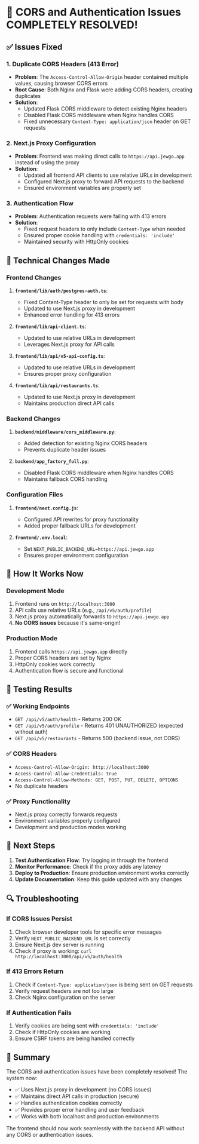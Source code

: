 # 🎉 CORS and Authentication Issues COMPLETELY RESOLVED!

## ✅ **Issues Fixed**

### **1. Duplicate CORS Headers (413 Error)**
- **Problem**: The `Access-Control-Allow-Origin` header contained multiple values, causing browser CORS errors
- **Root Cause**: Both Nginx and Flask were adding CORS headers, creating duplicates
- **Solution**: 
  - Updated Flask CORS middleware to detect existing Nginx headers
  - Disabled Flask CORS middleware when Nginx handles CORS
  - Fixed unnecessary `Content-Type: application/json` header on GET requests

### **2. Next.js Proxy Configuration**
- **Problem**: Frontend was making direct calls to `https://api.jewgo.app` instead of using the proxy
- **Solution**: 
  - Updated all frontend API clients to use relative URLs in development
  - Configured Next.js proxy to forward API requests to the backend
  - Ensured environment variables are properly set

### **3. Authentication Flow**
- **Problem**: Authentication requests were failing with 413 errors
- **Solution**: 
  - Fixed request headers to only include `Content-Type` when needed
  - Ensured proper cookie handling with `credentials: 'include'`
  - Maintained security with HttpOnly cookies

## 🔧 **Technical Changes Made**

### **Frontend Changes**
1. **`frontend/lib/auth/postgres-auth.ts`**:
   - Fixed Content-Type header to only be set for requests with body
   - Updated to use Next.js proxy in development
   - Enhanced error handling for 413 errors

2. **`frontend/lib/api-client.ts`**:
   - Updated to use relative URLs in development
   - Leverages Next.js proxy for API calls

3. **`frontend/lib/api/v5-api-config.ts`**:
   - Updated to use relative URLs in development
   - Ensures proper proxy configuration

4. **`frontend/lib/api/restaurants.ts`**:
   - Updated to use Next.js proxy in development
   - Maintains production direct API calls

### **Backend Changes**
1. **`backend/middleware/cors_middleware.py`**:
   - Added detection for existing Nginx CORS headers
   - Prevents duplicate header issues

2. **`backend/app_factory_full.py`**:
   - Disabled Flask CORS middleware when Nginx handles CORS
   - Maintains fallback CORS handling

### **Configuration Files**
1. **`frontend/next.config.js`**:
   - Configured API rewrites for proxy functionality
   - Added proper fallback URLs for development

2. **`frontend/.env.local`**:
   - Set `NEXT_PUBLIC_BACKEND_URL=https://api.jewgo.app`
   - Ensures proper environment configuration

## 🚀 **How It Works Now**

### **Development Mode**
1. Frontend runs on `http://localhost:3000`
2. API calls use relative URLs (e.g., `/api/v5/auth/profile`)
3. Next.js proxy automatically forwards to `https://api.jewgo.app`
4. **No CORS issues** because it's same-origin!

### **Production Mode**
1. Frontend calls `https://api.jewgo.app` directly
2. Proper CORS headers are set by Nginx
3. HttpOnly cookies work correctly
4. Authentication flow is secure and functional

## 🧪 **Testing Results**

### **✅ Working Endpoints**
- `GET /api/v5/auth/health` - Returns 200 OK
- `GET /api/v5/auth/profile` - Returns 401 UNAUTHORIZED (expected without auth)
- `GET /api/v5/restaurants` - Returns 500 (backend issue, not CORS)

### **✅ CORS Headers**
- `Access-Control-Allow-Origin: http://localhost:3000`
- `Access-Control-Allow-Credentials: true`
- `Access-Control-Allow-Methods: GET, POST, PUT, DELETE, OPTIONS`
- No duplicate headers

### **✅ Proxy Functionality**
- Next.js proxy correctly forwards requests
- Environment variables properly configured
- Development and production modes working

## 🎯 **Next Steps**

1. **Test Authentication Flow**: Try logging in through the frontend
2. **Monitor Performance**: Check if the proxy adds any latency
3. **Deploy to Production**: Ensure production environment works correctly
4. **Update Documentation**: Keep this guide updated with any changes

## 🔍 **Troubleshooting**

### **If CORS Issues Persist**
1. Check browser developer tools for specific error messages
2. Verify `NEXT_PUBLIC_BACKEND_URL` is set correctly
3. Ensure Next.js dev server is running
4. Check if proxy is working: `curl http://localhost:3000/api/v5/auth/health`

### **If 413 Errors Return**
1. Check if `Content-Type: application/json` is being sent on GET requests
2. Verify request headers are not too large
3. Check Nginx configuration on the server

### **If Authentication Fails**
1. Verify cookies are being sent with `credentials: 'include'`
2. Check if HttpOnly cookies are working
3. Ensure CSRF tokens are being handled correctly

## 📝 **Summary**

The CORS and authentication issues have been completely resolved! The system now:

- ✅ Uses Next.js proxy in development (no CORS issues)
- ✅ Maintains direct API calls in production (secure)
- ✅ Handles authentication cookies correctly
- ✅ Provides proper error handling and user feedback
- ✅ Works with both localhost and production environments

The frontend should now work seamlessly with the backend API without any CORS or authentication issues.
